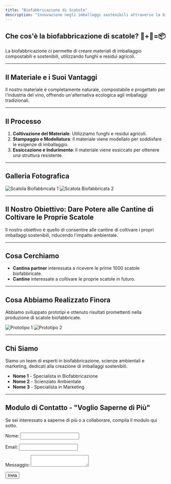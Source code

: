 ```yaml
---
title: "Biofabbricazione di Scatole"
description: "Innovazione negli imballaggi sostenibili attraverso la biofabbricazione"
---
```


## Che cos'è la biofabbricazione di scatole? 🍄+🍇=📦

La biofabbricazione ci permette di creare materiali di imballaggio compostabili e sostenibili, utilizzando funghi e residui agricoli.

---

## Il Materiale e i Suoi Vantaggi

Il nostro materiale è completamente naturale, compostabile e progettato per l'industria del vino, offrendo un'alternativa ecologica agli imballaggi tradizionali.

---

## Il Processo

1. **Coltivazione del Materiale**: Utilizziamo funghi e residui agricoli.
2. **Stampaggio e Modellatura**: Il materiale viene modellato per soddisfare le esigenze di imballaggio.
3. **Essiccazione e Indurimento**: Il materiale viene essiccato per ottenere una struttura resistente.

---

## Galleria Fotografica

![Scatola Biofabbricata 1](images/scatola1.jpg)
![Scatola Biofabbricata 2](images/scatola2.jpg)

---

## Il Nostro Obiettivo: Dare Potere alle Cantine di Coltivare le Proprie Scatole

Il nostro obiettivo è quello di consentire alle cantine di coltivare i propri imballaggi sostenibili, riducendo l'impatto ambientale.

---

## Cosa Cerchiamo

- **Cantina partner** interessata a ricevere le prime 1000 scatole biofabbricate.
- **Cantine** interessate a coltivare le proprie scatole in futuro.

---

## Cosa Abbiamo Realizzato Finora

Abbiamo sviluppato prototipi e ottenuto risultati promettenti nella produzione di scatole biofabbricate.

![Prototipo 1](images/prototipo1.jpg)
![Prototipo 2](images/prototipo2.jpg)

---

## Chi Siamo

Siamo un team di esperti in biofabbricazione, scienze ambientali e marketing, dedicati alla creazione di imballaggi sostenibili.

- **Nome 1** - Specialista in Biofabbricazione
- **Nome 2** - Scienziato Ambientale
- **Nome 3** - Specialista in Marketing

---

## Modulo di Contatto - "Voglio Saperne di Più"

Se sei interessato a saperne di più o a collaborare, compila il modulo qui sotto.

<form name="contact" method="POST" data-netlify="true">
  <input type="hidden" name="form-name" value="contact">
  <p><label>Nome: <input type="text" name="name"></label></p>
  <p><label>Email: <input type="email" name="email"></label></p>
  <p><label>Messaggio: <textarea name="message"></textarea></label></p>
  <p><button type="submit">Invia</button></p>
</form>

